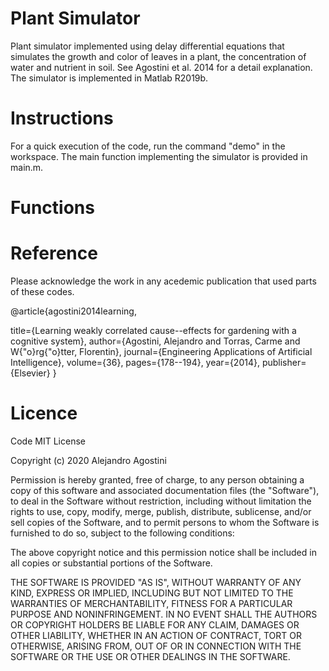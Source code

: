 # Plant Simulator

Plant simulator implemented using delay differential equations that simulates the growth and color of leaves in a plant, the concentration of water and nutrient in soil. See Agostini et al. 2014 for a detail explanation. The simulator is implemented in Matlab R2019b. 

# Instructions

For a quick execution of the code, run the command "demo" in the workspace. The main function implementing the simulator is provided in main.m.

# Functions



# Reference
Please acknowledge the work in any acedemic publication that used parts of these codes.

@article{agostini2014learning,

  title={Learning weakly correlated cause--effects for gardening with a cognitive system},
  author={Agostini, Alejandro and Torras, Carme and W{\"o}rg{\"o}tter, Florentin},
  journal={Engineering Applications of Artificial Intelligence},
  volume={36},
  pages={178--194},
  year={2014},
  publisher={Elsevier}
}


# Licence

Code
MIT License

Copyright (c) 2020 Alejandro Agostini

Permission is hereby granted, free of charge, to any person obtaining a copy of this software and associated documentation files (the "Software"), to deal in the Software without restriction, including without limitation the rights to use, copy, modify, merge, publish, distribute, sublicense, and/or sell copies of the Software, and to permit persons to whom the Software is furnished to do so, subject to the following conditions:

The above copyright notice and this permission notice shall be included in all copies or substantial portions of the Software.

THE SOFTWARE IS PROVIDED "AS IS", WITHOUT WARRANTY OF ANY KIND, EXPRESS OR IMPLIED, INCLUDING BUT NOT LIMITED TO THE WARRANTIES OF MERCHANTABILITY, FITNESS FOR A PARTICULAR PURPOSE AND NONINFRINGEMENT. IN NO EVENT SHALL THE AUTHORS OR COPYRIGHT HOLDERS BE LIABLE FOR ANY CLAIM, DAMAGES OR OTHER LIABILITY, WHETHER IN AN ACTION OF CONTRACT, TORT OR OTHERWISE, ARISING FROM, OUT OF OR IN CONNECTION WITH THE SOFTWARE OR THE USE OR OTHER DEALINGS IN THE SOFTWARE.
